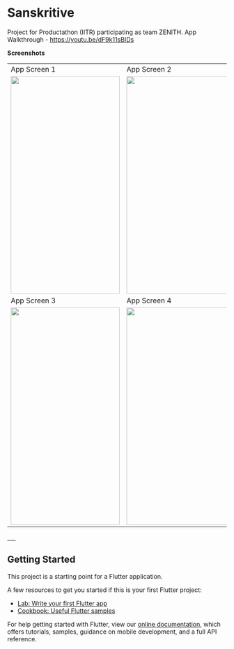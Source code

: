 # Sanskritive

Project for Productathon (IITR) participating as team ZENITH.
App Walkthrough - https://youtu.be/dF9k11sBIDs

**Screenshots**

<table style="border-spacing:15px">
  <tr>
    <td>App Screen 1</td>
    <td>App Screen 2</td>
  </tr>
  <tr>
    <td><img src = "https://user-images.githubusercontent.com/59245239/130596076-4ff0de9a-b181-4e72-a49c-b9d5e165c45c.jpeg" width = "250" height = "500" /></td>
    <td><img src = "https://user-images.githubusercontent.com/59245239/130596072-3bfadb55-4ba1-45b1-a71b-b66bf3243c5c.jpeg" width = "250" height = "500" /></td>
      </tr>
  <tr>
    <td>App Screen 3</td>
    <td>App Screen 4</td>
  </tr>
  <tr>
    <td><img src = "https://user-images.githubusercontent.com/59245239/130596065-3a3a1a38-ba8d-4d40-967a-5ca618e3e1a9.jpeg" width = "250" height = "500" /></td>
    <td><img src = "https://user-images.githubusercontent.com/59245239/130596078-b4d01618-8436-4fa7-8fd8-983deb38a8d1.jpeg" width = "250" height = "500" /></td>
  </tr>
 </table>
___



## Getting Started

This project is a starting point for a Flutter application.

A few resources to get you started if this is your first Flutter project:

- [Lab: Write your first Flutter app](https://flutter.dev/docs/get-started/codelab)
- [Cookbook: Useful Flutter samples](https://flutter.dev/docs/cookbook)

For help getting started with Flutter, view our
[online documentation](https://flutter.dev/docs), which offers tutorials,
samples, guidance on mobile development, and a full API reference.
